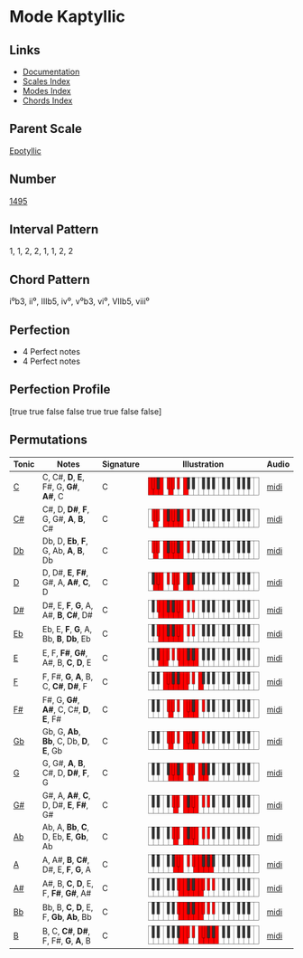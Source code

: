 # Mode Kaptyllic

## Links

- [Documentation](README.md)
- [Scales Index](Scales.md)
- [Modes Index](Modes.md)
- [Chords Index](Chords.md)

## Parent Scale

[Epotyllic](ScaleEpotyllic.md)

## Number

[1495](https://ianring.com/musictheory/scales/1495)

## Interval Pattern

1, 1, 2, 2, 1, 1, 2, 2

## Chord Pattern

i⁰b3, ii⁰, IIIb5, iv⁰, v⁰b3, vi⁰, VIIb5, viii⁰

## Perfection

- 4 Perfect notes
- 4 Perfect notes

## Perfection Profile

[true true false false true true false false]

## Permutations

| Tonic | Notes | Signature | Illustration | Audio |
|-------|-------|-----------|--------------|-------|
| [C](ModeCNaturalKaptyllic.md) | C, C#, **D**, **E**, F#, G, **G#**, **A#**, C | C | ![CNaturalKaptyllic](ModeCNaturalKaptyllic.png) | [midi](https://github.com/edipermadi/music/blob/main/docs/ModeCNaturalKaptyllic.mid?raw=true) |
| [C#](ModeCSharpKaptyllic.md) | C#, D, **D#**, **F**, G, G#, **A**, **B**, C# | C | ![CSharpKaptyllic](ModeCSharpKaptyllic.png) | [midi](https://github.com/edipermadi/music/blob/main/docs/ModeCSharpKaptyllic.mid?raw=true) |
| [Db](ModeDFlatKaptyllic.md) | Db, D, **Eb**, **F**, G, Ab, **A**, **B**, Db | C | ![DFlatKaptyllic](ModeDFlatKaptyllic.png) | [midi](https://github.com/edipermadi/music/blob/main/docs/ModeDFlatKaptyllic.mid?raw=true) |
| [D](ModeDNaturalKaptyllic.md) | D, D#, **E**, **F#**, G#, A, **A#**, **C**, D | C | ![DNaturalKaptyllic](ModeDNaturalKaptyllic.png) | [midi](https://github.com/edipermadi/music/blob/main/docs/ModeDNaturalKaptyllic.mid?raw=true) |
| [D#](ModeDSharpKaptyllic.md) | D#, E, **F**, **G**, A, A#, **B**, **C#**, D# | C | ![DSharpKaptyllic](ModeDSharpKaptyllic.png) | [midi](https://github.com/edipermadi/music/blob/main/docs/ModeDSharpKaptyllic.mid?raw=true) |
| [Eb](ModeEFlatKaptyllic.md) | Eb, E, **F**, **G**, A, Bb, **B**, **Db**, Eb | C | ![EFlatKaptyllic](ModeEFlatKaptyllic.png) | [midi](https://github.com/edipermadi/music/blob/main/docs/ModeEFlatKaptyllic.mid?raw=true) |
| [E](ModeENaturalKaptyllic.md) | E, F, **F#**, **G#**, A#, B, **C**, **D**, E | C | ![ENaturalKaptyllic](ModeENaturalKaptyllic.png) | [midi](https://github.com/edipermadi/music/blob/main/docs/ModeENaturalKaptyllic.mid?raw=true) |
| [F](ModeFNaturalKaptyllic.md) | F, F#, **G**, **A**, B, C, **C#**, **D#**, F | C | ![FNaturalKaptyllic](ModeFNaturalKaptyllic.png) | [midi](https://github.com/edipermadi/music/blob/main/docs/ModeFNaturalKaptyllic.mid?raw=true) |
| [F#](ModeFSharpKaptyllic.md) | F#, G, **G#**, **A#**, C, C#, **D**, **E**, F# | C | ![FSharpKaptyllic](ModeFSharpKaptyllic.png) | [midi](https://github.com/edipermadi/music/blob/main/docs/ModeFSharpKaptyllic.mid?raw=true) |
| [Gb](ModeGFlatKaptyllic.md) | Gb, G, **Ab**, **Bb**, C, Db, **D**, **E**, Gb | C | ![GFlatKaptyllic](ModeGFlatKaptyllic.png) | [midi](https://github.com/edipermadi/music/blob/main/docs/ModeGFlatKaptyllic.mid?raw=true) |
| [G](ModeGNaturalKaptyllic.md) | G, G#, **A**, **B**, C#, D, **D#**, **F**, G | C | ![GNaturalKaptyllic](ModeGNaturalKaptyllic.png) | [midi](https://github.com/edipermadi/music/blob/main/docs/ModeGNaturalKaptyllic.mid?raw=true) |
| [G#](ModeGSharpKaptyllic.md) | G#, A, **A#**, **C**, D, D#, **E**, **F#**, G# | C | ![GSharpKaptyllic](ModeGSharpKaptyllic.png) | [midi](https://github.com/edipermadi/music/blob/main/docs/ModeGSharpKaptyllic.mid?raw=true) |
| [Ab](ModeAFlatKaptyllic.md) | Ab, A, **Bb**, **C**, D, Eb, **E**, **Gb**, Ab | C | ![AFlatKaptyllic](ModeAFlatKaptyllic.png) | [midi](https://github.com/edipermadi/music/blob/main/docs/ModeAFlatKaptyllic.mid?raw=true) |
| [A](ModeANaturalKaptyllic.md) | A, A#, **B**, **C#**, D#, E, **F**, **G**, A | C | ![ANaturalKaptyllic](ModeANaturalKaptyllic.png) | [midi](https://github.com/edipermadi/music/blob/main/docs/ModeANaturalKaptyllic.mid?raw=true) |
| [A#](ModeASharpKaptyllic.md) | A#, B, **C**, **D**, E, F, **F#**, **G#**, A# | C | ![ASharpKaptyllic](ModeASharpKaptyllic.png) | [midi](https://github.com/edipermadi/music/blob/main/docs/ModeASharpKaptyllic.mid?raw=true) |
| [Bb](ModeBFlatKaptyllic.md) | Bb, B, **C**, **D**, E, F, **Gb**, **Ab**, Bb | C | ![BFlatKaptyllic](ModeBFlatKaptyllic.png) | [midi](https://github.com/edipermadi/music/blob/main/docs/ModeBFlatKaptyllic.mid?raw=true) |
| [B](ModeBNaturalKaptyllic.md) | B, C, **C#**, **D#**, F, F#, **G**, **A**, B | C | ![BNaturalKaptyllic](ModeBNaturalKaptyllic.png) | [midi](https://github.com/edipermadi/music/blob/main/docs/ModeBNaturalKaptyllic.mid?raw=true) |
